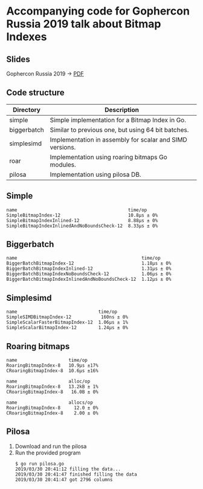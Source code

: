 # Accompanying code for Gophercon Russia 2019 talk about Bitmap Indexes

## Slides

Gophercon Russia 2019 -> [PDF](GopherconRussia2019.pdf)

## Code structure

| Directory   | Description                                              |
| ----------- | -------------------------------------------------------- |
| simple      | Simple implementation for a Bitmap Index in Go.          |
| biggerbatch | Similar to previous one, but using 64 bit batches.       |
| simplesimd  | Implementation in assembly for scalar and SIMD versions. |
| roar        | Implementation using roaring bitmaps Go modules.         |
| pilosa      | Implementation using pilosa DB.                          |

## Simple

```
name                                         time/op
SimpleBitmapIndex-12                         10.8µs ± 0%
SimpleBitmapIndexInlined-12                  8.88µs ± 0%
SimpleBitmapIndexInlinedAndNoBoundsCheck-12  8.33µs ± 0%
```

## Biggerbatch

```
name                                              time/op
BiggerBatchBitmapIndex-12                         1.18µs ± 0%
BiggerBatchBitmapIndexInlined-12                  1.31µs ± 0%
BiggerBatchBitmapIndexNoBoundsCheck-12            1.06µs ± 0%
BiggerBatchBitmapIndexInlinedAndNoBoundsCheck-12  1.12µs ± 0%
```

## Simplesimd

```
name                              time/op
SimpleSIMDBitmapIndex-12           160ns ± 0%
SimpleScalarFasterBitmapIndex-12  1.06µs ± 1%
SimpleScalarBitmapIndex-12        1.24µs ± 0%
```

## Roaring bitmaps

```
name                   time/op
RoaringBitmapIndex-8   10.9µs ±17%
CRoaringBitmapIndex-8  10.6µs ±16%

name                   alloc/op
RoaringBitmapIndex-8   13.2kB ± 1%
CRoaringBitmapIndex-8   16.0B ± 0%

name                   allocs/op
RoaringBitmapIndex-8     12.0 ± 0%
CRoaringBitmapIndex-8    2.00 ± 0%
```

## Pilosa

1. Download and run the pilosa
2. Run the provided program
   ```
   $ go run pilosa.go
   2019/03/30 20:41:12 filling the data...
   2019/03/30 20:41:47 finished filling the data
   2019/03/30 20:41:47 got 2796 columns
   ```

